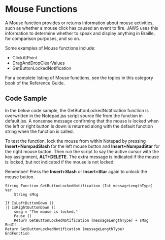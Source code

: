 # Mouse Functions

A Mouse function provides or returns information about mouse activities,
such as whether a mouse click has caused an event to fire. JAWS uses
this information to determine whether to speak and display anything in
Braille, for comparison purposes, and so on.

Some examples of Mouse functions include:

- ClickAtPoint
- DragAndDropClearValues
- GetButtonLockedNotification

For a complete listing of Mouse functions, see the topics in this
category book of the Reference Guide.

## Code Sample

In the below code sample, the GetButtonLockedNotification function is
overwritten in the Notepad.jss script source file from the function in
default.jss. A nonsense message confirming that the mouse is locked when
the left or right button is down is returned along with the default
function string when the function is called.

To test the function, lock the mouse from within Notepad by pressing
**Insert+NumpadSlash** for the left mouse button and
**Insert+NumpadStar** for the right mouse button. Then run the script to
say the active cursor with the key assignment, **ALT+DELETE**. The extra
message is indicated if the mouse is locked, but not indicated if the
mouse is not locked.

Remember! Press the **Insert+Slash** or **Insert+Star** again to unlock
the mouse button.

    String Function GetButtonLockedNotification (Int messageLengthType)
    Var
        String sMsg

    If IsLeftButtonDown ()
    || IsRightButtonDown ()
        smsg = "The mouse is locked."
        Pause ()
        Return GetButtonLockedNotification (messageLengthType) + sMsg
    EndIf
    Return GetButtonLockedNotification (messageLengthType)
    EndFunction
